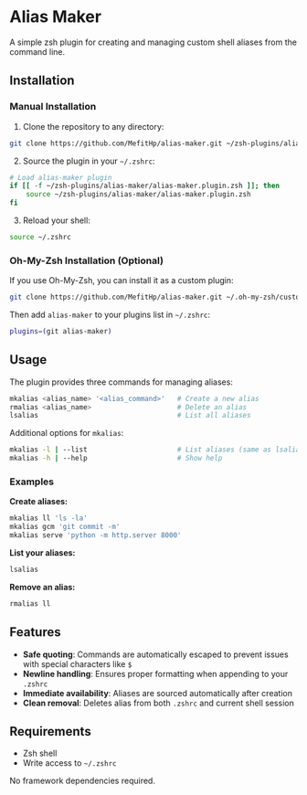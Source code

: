 # Alias Maker

A simple zsh plugin for creating and managing custom shell aliases from the command line.

## Installation

### Manual Installation

1. Clone the repository to any directory:

```zsh
git clone https://github.com/MefitHp/alias-maker.git ~/zsh-plugins/alias-maker
```

2. Source the plugin in your `~/.zshrc`:

```zsh
# Load alias-maker plugin
if [[ -f ~/zsh-plugins/alias-maker/alias-maker.plugin.zsh ]]; then
    source ~/zsh-plugins/alias-maker/alias-maker.plugin.zsh
fi
```

3. Reload your shell:

```zsh
source ~/.zshrc
```

### Oh-My-Zsh Installation (Optional)

If you use Oh-My-Zsh, you can install it as a custom plugin:

```zsh
git clone https://github.com/MefitHp/alias-maker.git ~/.oh-my-zsh/custom/plugins/alias-maker
```

Then add `alias-maker` to your plugins list in `~/.zshrc`:

```zsh
plugins=(git alias-maker)
```

## Usage

The plugin provides three commands for managing aliases:

```zsh
mkalias <alias_name> '<alias_command>'   # Create a new alias
rmalias <alias_name>                     # Delete an alias  
lsalias                                  # List all aliases
```

Additional options for `mkalias`:
```zsh
mkalias -l | --list                      # List aliases (same as lsalias)
mkalias -h | --help                      # Show help
```

### Examples

**Create aliases:**
```zsh
mkalias ll 'ls -la'
mkalias gcm 'git commit -m'
mkalias serve 'python -m http.server 8000'
```

**List your aliases:**
```zsh
lsalias
```

**Remove an alias:**
```zsh
rmalias ll
```

## Features

- **Safe quoting**: Commands are automatically escaped to prevent issues with special characters like `$`
- **Newline handling**: Ensures proper formatting when appending to your `.zshrc`
- **Immediate availability**: Aliases are sourced automatically after creation
- **Clean removal**: Deletes alias from both `.zshrc` and current shell session

## Requirements

- Zsh shell
- Write access to `~/.zshrc`

No framework dependencies required.
